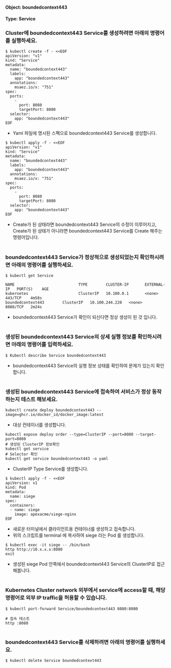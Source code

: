 
#### Object: boundedcontext443
#### Type: Service

### Cluster에 boundedcontext443 Service를 생성하려면 아래의 명령어를 실행하세요.

```
$ kubectl create -f - <<EOF 
apiVersion: "v1"
kind: "Service"
metadata: 
  name: "boundedcontext443"
  labels: 
    app: "boundedcontext443"
  annotations: 
    msaez.io/x: "751"
spec: 
  ports: 
    - 
      port: 8080
      targetPort: 8080
  selector: 
    app: "boundedcontext443"
EOF
```
- Yaml 파일에 명시된 스펙으로 boundedcontext443 Service를 생성합니다.  

```
$ kubectl apply -f - <<EOF 
apiVersion: "v1"
kind: "Service"
metadata: 
  name: "boundedcontext443"
  labels: 
    app: "boundedcontext443"
  annotations: 
    msaez.io/x: "751"
spec: 
  ports: 
    - 
      port: 8080
      targetPort: 8080
  selector: 
    app: "boundedcontext443"
EOF
```
- Create가 된 상태라면 boundedcontext443 Service의 수정이 이루어지고, Create가 된 상태가 아니라면 boundedcontext443 Service를 Create 해주는 명령어입니다.
#

### boundedcontext443 Service가 정상적으로 생성되었는지 확인하시려면 아래의 명령어를 실행하세요.

```
$ kubectl get Service

NAME                            TYPE        CLUSTER-IP       EXTERNAL-IP   PORT(S)    AGE
kubernetes                      ClusterIP   10.100.0.1       <none>        443/TCP    4m58s
boundedcontext443        ClusterIP   10.100.244.220   <none>        8080/TCP   2m24s

```
- boundedcontext443 Service가 확인이 되신다면 정상 생성이 된 것 입니다.
#

### 생성된 boundedcontext443 Service의 상세 실행 정보를 확인하시려면 아래의 명령어를 입력하세요.

```
$ Kubectl describe Service boundedcontext443
```
- boundedcontext443 Service의 실행 정보 상태를 확인하여 문제가 있는지 확인합니다.
#

### 생성된 boundedcontext443 Service에 접속하여 서비스가 정상 동작하는지 테스트 해보세요.

```
kubectl create deploy boundedcontext443 --image=ghcr.io/docker_id/docker_image:latest
```
- 대상 컨테이너를 생성합니다.  

```
kubectl expose deploy order --type=ClusterIP --port=8080 --target-port=8080
# 생성된 ClusterIP 정보확인
kubectl get service 
# Selector 확인
kubectl get service boundedcontext443 -o yaml
```
- ClusterIP Type Service를 생성합니다.

```
$ kubectl apply -f - <<EOF
apiVersion: v1
kind: Pod
metadata:
  name: siege
spec:
  containers:
  - name: siege
    image: apexacme/siege-nginx
EOF
```
- 새로운 터미널에서 클라이언트용 컨테이너를 생성하고 접속합니다.
- 위의 스크립트를 terminal 에 복사하여 siege 라는 Pod 를 생성합니다.  

```
$ kubectl exec -it siege -- /bin/bash
http http://10.x.x.x:8080
exit
```
- 생성된 siege Pod 안쪽에서 boundedcontext443 Service의 ClusterIP로 접근해봅니다.
#

### Kubernetes Cluster network 외부에서 service에 access할 때, 해당 명령어로 외부 IP traffic을 허용할 수 있습니다.

```
$ kubectl port-forward Service/boundedcontext443 8080:8080

# 접속 테스트
http :8080
```
#

### boundedcontext443 Service를 삭제하려면 아래의 명령어를 실행하세요.

```
$ kubectl delete Service boundedcontext443
```
#

